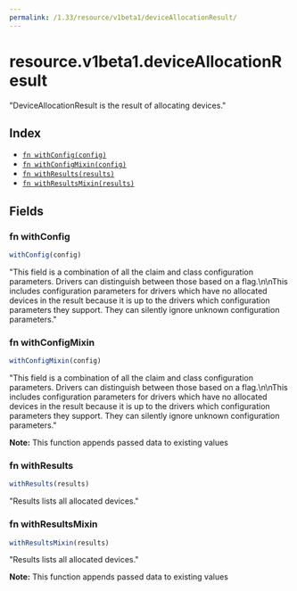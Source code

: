 ```yaml
---
permalink: /1.33/resource/v1beta1/deviceAllocationResult/
---
```


# resource.v1beta1.deviceAllocationResult

"DeviceAllocationResult is the result of allocating devices."

## Index

* [`fn withConfig(config)`](#fn-withconfig)
* [`fn withConfigMixin(config)`](#fn-withconfigmixin)
* [`fn withResults(results)`](#fn-withresults)
* [`fn withResultsMixin(results)`](#fn-withresultsmixin)

## Fields

### fn withConfig

```ts
withConfig(config)
```

"This field is a combination of all the claim and class configuration parameters. Drivers can distinguish between those based on a flag.\n\nThis includes configuration parameters for drivers which have no allocated devices in the result because it is up to the drivers which configuration parameters they support. They can silently ignore unknown configuration parameters."

### fn withConfigMixin

```ts
withConfigMixin(config)
```

"This field is a combination of all the claim and class configuration parameters. Drivers can distinguish between those based on a flag.\n\nThis includes configuration parameters for drivers which have no allocated devices in the result because it is up to the drivers which configuration parameters they support. They can silently ignore unknown configuration parameters."

**Note:** This function appends passed data to existing values

### fn withResults

```ts
withResults(results)
```

"Results lists all allocated devices."

### fn withResultsMixin

```ts
withResultsMixin(results)
```

"Results lists all allocated devices."

**Note:** This function appends passed data to existing values